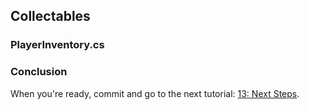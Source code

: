 ## Collectables

### PlayerInventory.cs

### Conclusion

When you're ready, commit and go to the next tutorial: [13: Next Steps](./13-NextSteps).